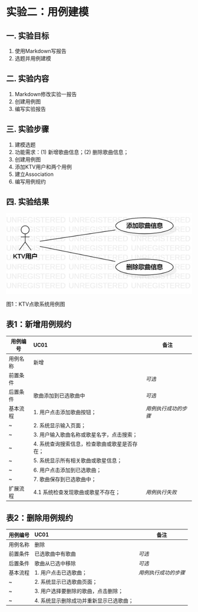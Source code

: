 # 实验二：用例建模

## 一. 实验目标

1. 使用Markdown写报告
2. 选题并用例建模

## 二. 实验内容

1. Markdown修改实验一报告
2. 创建用例图
3. 编写实验报告

## 三. 实验步骤

1. 建模选题
2. 功能需求：(1) 新增歌曲信息；(2) 删除歌曲信息；
3. 创建用例图
4. 添加KTV用户和两个用例
5. 建立Association
6. 编写用例规约

## 四. 实验结果

![用例图](./UseCaseDiagram1.jpg)

图1：KTV点歌系统用例图

## 表1：新增用例规约  

用例编号  | UC01 | 备注  
-|:-|-  
用例名称  | 新增  |   
前置条件  |      | *可选*   
后置条件  | 歌曲添加到已选歌曲中     | *可选*   
基本流程  | 1. 用户点击添加歌曲按钮；  |*用例执行成功的步骤*    
~| 2. 系统显示输入页面；  |   
~| 3. 用户输入歌曲名称或歌星名字，点击搜索；  |   
~| 4. 系统查询搜索信息，检查歌曲或歌星是否存在；  |   
~| 5. 系统显示所有相关歌曲或歌星信息；  |  
~| 6. 用户点击添加到已选歌曲；  |
~| 7. 歌曲保存到已选歌曲中；  |
扩展流程  | 4.1 系统检查发现歌曲或歌星不存在；  |*用例执行失败*    

## 表2：删除用例规约  

用例编号  | UC01 | 备注  
-|:-|-  
用例名称  | 删除  |   
前置条件  | 已选歌曲中有歌曲     | *可选*   
后置条件  | 歌曲从已选中移除     | *可选*   
基本流程  | 1. 用户点击已选歌曲；  |*用例执行成功的步骤*    
~| 2. 系统显示已选歌曲页面；  |   
~| 3. 用户选择要删除的歌曲，点击删除；  |    
~| 4. 系统显示删除成功并重新显示已选歌曲；  |     
